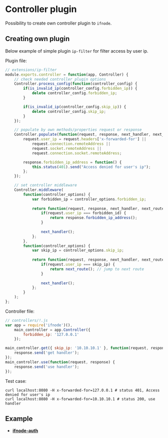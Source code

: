 # Controller plugin

Possibility to create own controller plugin to `ifnode`.

## Creating own plugin

Below example of simple plugin `ip-filter` for filter access by user ip.

Plugin file:

```javascript
// extensions/ip-filter
module.exports.controller = function(app, Controller) {
    // check needed controller plugin options
    Controller.process_config(function(controller_config) {
        if(is_invalid_ip(controller_config.forbidden_ip)) {
            delete controller_config.forbidden_ip;
        }

        if(is_invalid_ip(controller_config.skip_ip)) {
            delete controller_config.skip_ip;
        }
    });

    // populate by own methods/properties request or response
    Controller.populate(function(request, response, next_handler, next_route) {
        request.user_ip = request.headers['x-forwarded-for'] ||
            request.connection.remoteAddress ||
            request.socket.remoteAddress ||
            request.connection.socket.remoteAddress;

        response.forbidden_ip_address = function() {
            this.status(401).send("Access denied for user's ip");
        };
    });

    // set controller middleware
    Controller.middleware(
        function(controller_options) {
            var forbidden_ip = controller_options.forbidden_ip;
    
            return function(request, response, next_handler, next_route) {
                if(request.user_ip === forbidden_id) {
                    return response.forbidden_ip_address();
                }
    
                next_handler();
            };
        },
        function(controller_options) {
            var skip_ip = controller_options.skip_ip;
    
            return function(request, response, next_handler, next_route) {
                if(request.user_ip === skip_ip) {
                    return next_route(); // jump to next route
                }
    
                next_handler();
            };
        }
    );
};
```

Controller file:

```javascript
// controllers/!.js
var app = require('ifnode')(),
    main_controller = app.Controller({
        forbidden_ip: '127.0.0.1'
    });

main_controller.get({ skip_ip: '10.10.10.1' }, function(request, response) {
    response.send('get handler');
});
main_controller.use(function(request, response) {
    response.send('use handler');
});
```

Test case:

    curl localhost:8080 -H x-forwarded-for=127.0.0.1 # status 401, Access denied for user's ip
    curl localhost:8080 -H x-forwarded-for=10.10.10.1 # status 200, use handler

## Example

* **[ifnode-auth](https://github.com/ifnode/auth)**